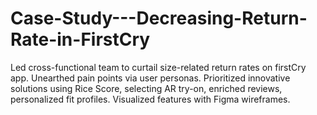 # Case-Study---Decreasing-Return-Rate-in-FirstCry
Led cross-functional team to curtail size-related return rates on firstCry app. Unearthed pain points via user personas. Prioritized innovative solutions using Rice Score, selecting AR try-on, enriched reviews, personalized fit profiles. Visualized features with Figma wireframes.
